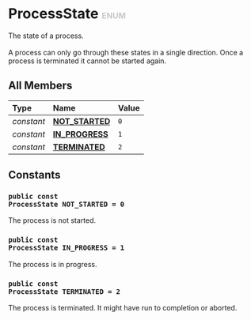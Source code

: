 # ProcessState <font color="#C8C8C8" size="3">ENUM</font>

The state of a process.<br><br>A process can only go through these states in a single direction. Once a process is terminated it cannot be started again.

## All Members
|**Type**|**Name**|**Value**
|:-------|:-------|:--------
|*constant*|<a href="#e-NOT_STARTED"><b>NOT_STARTED</b></a>|`0`
|*constant*|<a href="#e-IN_PROGRESS"><b>IN_PROGRESS</b></a>|`1`
|*constant*|<a href="#e-TERMINATED"><b>TERMINATED</b></a>|`2`

## Constants
<a name="e-NOT_STARTED"></a>
### <code>public const ProcessState NOT_STARTED = 0</code>
The process is not started.
<a name="e-IN_PROGRESS"></a>
### <code>public const ProcessState IN_PROGRESS = 1</code>
The process is in progress.
<a name="e-TERMINATED"></a>
### <code>public const ProcessState TERMINATED = 2</code>
The process is terminated. It might have run to completion or aborted.

